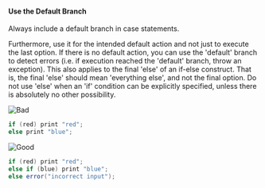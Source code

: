 <link rel="stylesheet" href="{{baseUrl}}/css/textbook.css">

<div class="website-content">

<div id="title">

#### Use the Default Branch

</div>

<div id="body">

Always include a default branch in case statements.

Furthermore, use it for the intended default action and not just to execute the last option. If there is no default action, you can use the 'default' branch to detect errors (i.e. if execution reached the 'default' branch, throw an exception). This also applies to the final 'else' of an if-else construct. That is, the final 'else' should mean 'everything else', and not the final option. Do not use 'else' when an 'if' condition can be explicitly specified, unless there is absolutely no other possibility.

<tip-box>

![][Bad]
```java
if (red) print "red";
else print "blue";
```
![][Good]
```java
if (red) print "red";
else if (blue) print "blue";
else error("incorrect input");
```

</tip-box>

[Bad]: {{baseUrl}}/images/Bad.png "Bad"
[Good]: {{baseUrl}}/images/Good.png "Good"

</div>

</div>
